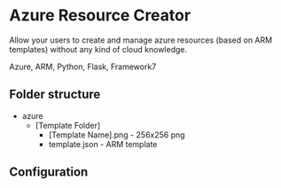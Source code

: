 # Azure Resource Creator

Allow your users to create and manage azure resources (based on ARM templates) without any kind of cloud knowledge.

Azure, ARM, Python, Flask, Framework7

## Folder structure

 * azure
    * \[Template Folder\]
        * \[Template Name\].png - 256x256 png
        * template.json - ARM template

## Configuration

